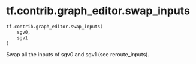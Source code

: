 <div itemscope itemtype="http://developers.google.com/ReferenceObject">
<meta itemprop="name" content="tf.contrib.graph_editor.swap_inputs" />
<meta itemprop="path" content="Stable" />
</div>

# tf.contrib.graph_editor.swap_inputs

``` python
tf.contrib.graph_editor.swap_inputs(
    sgv0,
    sgv1
)
```

Swap all the inputs of sgv0 and sgv1 (see reroute_inputs).